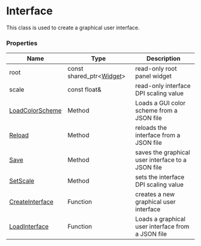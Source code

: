 # Interface #
This class is used to create a graphical user interface.

### Properties ###
| Name | Type | Description |
| --- | --- | --- |
| root | const shared_ptr<[Widget](Widget.md)> | read-only root panel widget |
| scale | const float& | read-only interface DPI scaling value |
| [LoadColorScheme](Interface_LoadColorScheme) | Method | Loads a GUI color scheme from a JSON file |
| [Reload](Interface_Reload.md) | Method | reloads the interface from a JSON file |
| [Save](Interface_Save.md) | Method | saves the graphical user interface to a JSON file |
| [SetScale](Interface_SetScale.md) | Method | sets the interface DPI scaling value |
| [CreateInterface](CreateInterface.md) | Function | creates a new graphical user interface |
| [LoadInterface](LoadInterface.md) | Function | Loads a graphical user interface from a JSON file |